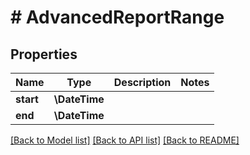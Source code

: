 # # AdvancedReportRange

## Properties

Name | Type | Description | Notes
------------ | ------------- | ------------- | -------------
**start** | **\DateTime** |  |
**end** | **\DateTime** |  |

[[Back to Model list]](../../README.md#models) [[Back to API list]](../../README.md#endpoints) [[Back to README]](../../README.md)
